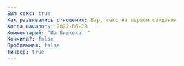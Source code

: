 ```yaml
---
Был секс: true
Как развивались отношения: Бар, секс на первом свидании
Когда началось: 2022-06-28
Комментарий: "Из Бишкека. "
Кончила?: false
Проблемная: false
Тиндер: true
---
```

